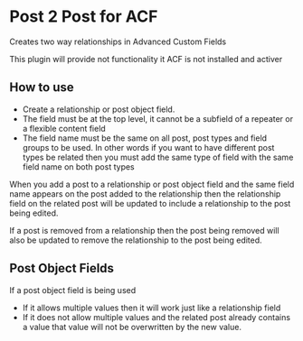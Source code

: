 # Post 2 Post for ACF

Creates two way relationships in Advanced Custom Fields

This plugin will provide not functionality it ACF is not installed and activer

## How to use

* Create a relationship or post object field.
* The field must be at the top level, it cannot be a subfield of a repeater or a flexible content field
* The field name must be the same on all post, post types and field groups to be used. In other words if you want to have different post types be related then you must add the same type of field with the same field name on both post types

When you add a post to a relationship or post object field and the same field name appears on the post added to the relationship then the relationship field on the related post will be updated to include a relationship to the post being edited.

If a post is removed from a relationship then the post being removed will also be updated to remove the relationship to the post being edited.

## Post Object Fields

If a post object field is being used

* If it allows multiple values then it will work just like a relationship field
* If it does not allow multiple values and the related post already contains a value that value will not be overwritten by the new value. 
